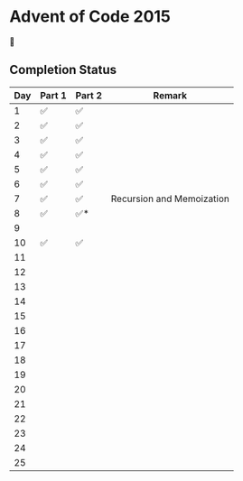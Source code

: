 # Advent of Code 2015

:christmas_tree:

## Completion Status

| Day | Part 1 | Part 2 | Remark |
| --- | --- | --- | --- |
| 1 | :white_check_mark: | :white_check_mark: | |
| 2 | :white_check_mark: | :white_check_mark: | |
| 3 | :white_check_mark: | :white_check_mark: | |
| 4 | :white_check_mark: | :white_check_mark: | |
| 5 | :white_check_mark: | :white_check_mark: | |
| 6 | :white_check_mark: | :white_check_mark: | |
| 7 | :white_check_mark: | :white_check_mark: | Recursion and Memoization|
| 8 | :white_check_mark: | :white_check_mark:* | |
| 9 | | | |
| 10 | :white_check_mark: | :white_check_mark: | |
| 11 | | | |
| 12 | | | |
| 13 | | | |
| 14 | | | |
| 15 | | | |
| 16 | | | |
| 17 | | | |
| 18 | | | |
| 19 | | | |
| 20 | | | |
| 21 | | | |
| 22 | | | |
| 23 | | | |
| 24 | | | |
| 25 | | | |
